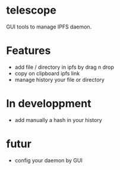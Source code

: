 # telescope

GUI tools to manage IPFS daemon.

# Features
* add file / directory in ipfs by drag n drop
* copy on clipboard ipfs link
* manage history your file or directory


# In developpment
* add manually a hash in your history

# futur
* config your daemon by GUI
